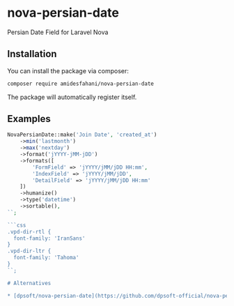 # nova-persian-date
Persian Date Field for Laravel Nova

## Installation

You can install the package via composer:

```bash
composer require amidesfahani/nova-persian-date
```
The package will automatically register itself.

## Examples
```php
NovaPersianDate::make('Join Date', 'created_at')
    ->min('lastmonth')
    ->max('nextday')
    ->format('jYYYY-jMM-jDD')
    ->formats([
        'FormField' => 'jYYYY/jMM/jDD HH:mm',
        'IndexField' => 'jYYYY/jMM/jDD',
        'DetailField' => 'jYYYY/jMM/jDD HH:mm'
    ])
    ->humanize()
    ->type('datetime')
    ->sortable(),
``;

```css
.vpd-dir-rtl {
  font-family: 'IranSans'
}
.vpd-dir-ltr {
  font-family: 'Tahoma'
}
``;

# Alternatives

* [dpsoft/nova-persian-date](https://github.com/dpsoft-official/nova-persian-date)

